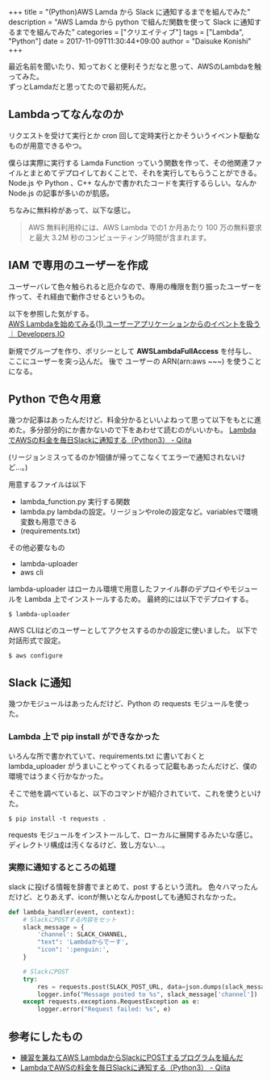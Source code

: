 +++
title = "(Python)AWS Lamda から Slack に通知するまでを組んでみた"
description = "AWS Lamda から python で組んだ関数を使って Slack に通知するまでを組んでみた"
categories = ["クリエイティブ"]
tags = ["Lambda", "Python"]
date = 2017-11-09T11:30:44+09:00
author = "Daisuke Konishi"
+++

最近名前を聞いたり、知っておくと便利そうだなと思って、AWSのLambdaを触ってみた。  
ずっとLamdaだと思ってたので最初死んだ。

## Lambdaってなんなのか
リクエストを受けて実行とか cron 回して定時実行とかそういうイベント駆動なものが用意できるやつ。

僕らは実際に実行する Lamda Function っていう関数を作って、その他関連ファイルとまとめてデプロイしておくことで、それを実行してもらうことができる。 Node.js や Python 、C++ なんかで書かれたコードを実行するらしい。なんか Node.js の記事が多いのが肌感。

ちなみに無料枠があって、以下な感じ。

> AWS 無料利用枠には、AWS Lambda での1 か月あたり 100 万の無料要求と最大 3.2M 秒のコンピューティング時間が含まれます。


## IAM で専用のユーザーを作成
ユーザーバレて色々触られると厄介なので、専用の権限を割り振ったユーザーを作って、それ経由で動作させるというもの。

以下を参照した気がする。  
[AWS Lambdaを始めてみる(1).ユーザーアプリケーションからのイベントを扱う ｜ Developers.IO](https://dev.classmethod.jp/cloud/aws/getting-started-with-aws-lambda-1st-user-application/)

新規でグループを作り、ポリシーとして **AWSLambdaFullAccess** を付与し、ここにユーザーを突っ込んだ。
後で ユーザーの ARN(arn:aws ~~~) を使うことになる。

## Python で色々用意
幾つか記事はあったんだけど、料金分かるといいよねって思って以下をもとに進めた。多分部分的にか書かないので下をあわせて読むのがいいかも。
[LambdaでAWSの料金を毎日Slackに通知する（Python3） - Qiita](https://qiita.com/tomohiko_isobe/items/88e8e0dcb0ee224a31e4)

(リージョンミスってるのか1個値が帰ってこなくてエラーで通知されないけど…。)

用意するファイルは以下

* lambda_function.py  実行する関数
* lambda.py  lambdaの設定。リージョンやroleの設定など。variablesで環境変数も用意できる
* (requirements.txt)

その他必要なもの

* lambda-uploader
* aws cli

lambda-uploader はローカル環境で用意したファイル群のデプロイやモジュールを Lambda 上でインストールするため。
最終的には以下でデプロイする。

```
$ lambda-uploader
```

AWS CLIはどのユーザーとしてアクセスするのかの設定に使いました。
以下で対話形式で設定。

```
$ aws configure
```

## Slack に通知
幾つかモジュールはあったんだけど、Python の requests モジュールを使った。

### Lambda 上で pip install ができなかった
いろんな所で書かれていて、requirements.txt に書いておくと lambda_uploader がうまいことやってくれるって記載もあったんだけど、僕の環境ではうまく行かなかった。

そこで他を調べていると、以下のコマンドが紹介されていて、これを使うといけた。

```
$ pip install -t requests .
```

requests モジュールをインストールして、ローカルに展開するみたいな感じ。ディレクトリ構成は汚くなるけど、致し方ない…。

### 実際に通知するところの処理
slack に投げる情報を辞書でまとめて、post するという流れ。
色々ハマったんだけど、とりあえず、iconが無いとなんかpostしても通知されなかった。

``` python
def lambda_handler(event, context):
    # SlackにPOSTする内容をセット
    slack_message = {
        'channel': SLACK_CHANNEL,
        "text": 'Lambdaからでーす',
        "icon": ':penguin:',
    }

    # SlackにPOST
    try:
        res = requests.post(SLACK_POST_URL, data=json.dumps(slack_message))
        logger.info("Message posted to %s", slack_message['channel'])
    except requests.exceptions.RequestException as e:
        logger.error("Request failed: %s", e)
```

## 参考にしたもの
* [練習を兼ねてAWS LambdaからSlackにPOSTするプログラムを組んだ](https://geeknavi.net/aws/auto-post-to-slack#Slack)
* [LambdaでAWSの料金を毎日Slackに通知する（Python3） - Qiita](https://qiita.com/tomohiko_isobe/items/88e8e0dcb0ee224a31e4)